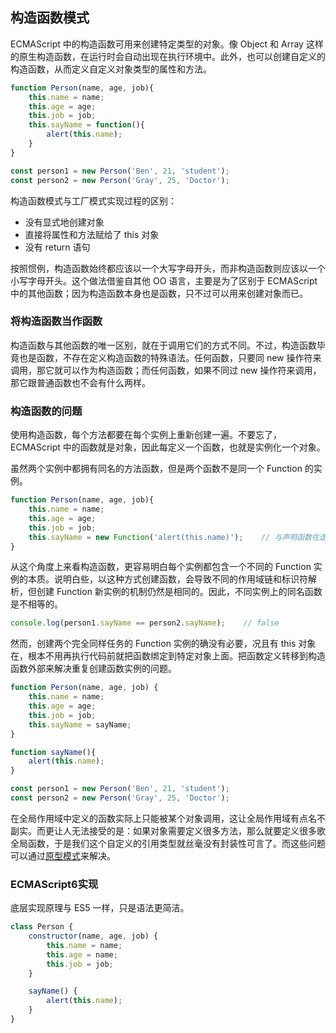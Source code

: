 ## 构造函数模式

ECMAScript 中的构造函数可用来创建特定类型的对象。像 Object 和 Array 这样的原生构造函数，在运行时会自动出现在执行环境中。此外，也可以创建自定义的构造函数，从而定义自定义对象类型的属性和方法。

```js
function Person(name, age, job){
    this.name = name;
    this.age = age;
    this.job = job;
    this.sayName = function(){
        alert(this.name);
    }
}

const person1 = new Person('Ben', 21, 'student');
const person2 = new Person('Gray', 25, 'Doctor');
```

构造函数模式与工厂模式实现过程的区别：

- 没有显式地创建对象
- 直接将属性和方法赋给了 this 对象
- 没有 return 语句

按照惯例，构造函数始终都应该以一个大写字母开头，而非构造函数则应该以一个小写字母开头。这个做法借鉴自其他 OO 语言，主要是为了区别于 ECMAScript 中的其他函数；因为构造函数本身也是函数，只不过可以用来创建对象而已。

### 将构造函数当作函数

构造函数与其他函数的唯一区别，就在于调用它们的方式不同。不过，构造函数毕竟也是函数，不存在定义构造函数的特殊语法。任何函数，只要同 new 操作符来调用，那它就可以作为构造函数；而任何函数，如果不同过 new 操作符来调用，那它跟普通函数也不会有什么两样。

### 构造函数的问题

使用构造函数，每个方法都要在每个实例上重新创建一遍。不要忘了，ECMAScript 中的函数就是对象，因此每定义一个函数，也就是实例化一个对象。

虽然两个实例中都拥有同名的方法函数，但是两个函数不是同一个 Function 的实例。

```js
function Person(name, age, job){
    this.name = name;
    this.age = age;
    this.job = job;
    this.sayName = new Function('alert(this.name)');	// 与声明函数在逻辑上是等价的
}
```

从这个角度上来看构造函数，更容易明白每个实例都包含一个不同的 Function 实例的本质。说明白些，以这种方式创建函数，会导致不同的作用域链和标识符解析，但创建 Function 新实例的机制仍然是相同的。因此，不同实例上的同名函数是不相等的。

```js
console.log(person1.sayName == person2.sayName);	// false
```

然而，创建两个完全同样任务的 Function 实例的确没有必要，况且有 this 对象在，根本不用再执行代码前就把函数绑定到特定对象上面。把函数定义转移到构造函数外部来解决重复创建函数实例的问题。

```js
function Person(name, age, job) {
    this.name = name;
    this.age = age;
    this.job = job;
    this.sayName = sayName;
}

function sayName(){
    alert(this.name);
}

const person1 = new Person('Ben', 21, 'student');
const person2 = new Person('Gray', 25, 'Doctor');
```

在全局作用域中定义的函数实际上只能被某个对象调用，这让全局作用域有点名不副实。而更让人无法接受的是：如果对象需要定义很多方法，那么就要定义很多歌全局函数，于是我们这个自定义的引用类型就丝毫没有封装性可言了。而这些问题可以通过[原型模式](the-prototype-pattern.md)来解决。

### ECMAScript6实现

底层实现原理与 ES5 一样，只是语法更简洁。

```js
class Person {
    constructor(name, age, job) {
        this.name = name;
        this.age = name;
        this.job = job;
    }

    sayName() {
        alert(this.name);
    }
}
```

